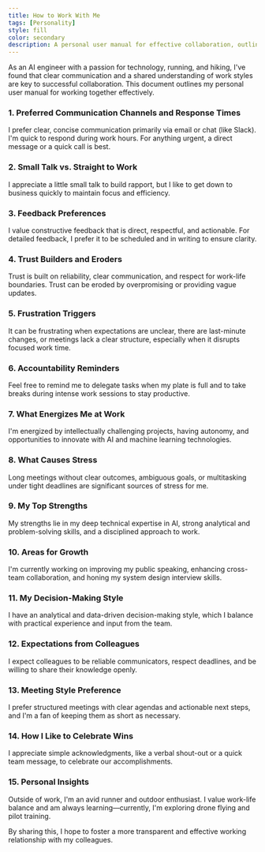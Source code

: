 ```yaml
---
title: How to Work With Me
tags: [Personality]
style: fill
color: secondary
description: A personal user manual for effective collaboration, outlining communication preferences, work styles, and personal insights.
---
```


As an AI engineer with a passion for technology, running, and hiking, I've found that clear communication and a shared understanding of work styles are key to successful collaboration. This document outlines my personal user manual for working together effectively.

### 1. Preferred Communication Channels and Response Times
I prefer clear, concise communication primarily via email or chat (like Slack). I'm quick to respond during work hours. For anything urgent, a direct message or a quick call is best.

### 2. Small Talk vs. Straight to Work
I appreciate a little small talk to build rapport, but I like to get down to business quickly to maintain focus and efficiency.

### 3. Feedback Preferences
I value constructive feedback that is direct, respectful, and actionable. For detailed feedback, I prefer it to be scheduled and in writing to ensure clarity.

### 4. Trust Builders and Eroders
Trust is built on reliability, clear communication, and respect for work-life boundaries. Trust can be eroded by overpromising or providing vague updates.

### 5. Frustration Triggers
It can be frustrating when expectations are unclear, there are last-minute changes, or meetings lack a clear structure, especially when it disrupts focused work time.

### 6. Accountability Reminders
Feel free to remind me to delegate tasks when my plate is full and to take breaks during intense work sessions to stay productive.

### 7. What Energizes Me at Work
I'm energized by intellectually challenging projects, having autonomy, and opportunities to innovate with AI and machine learning technologies.

### 8. What Causes Stress
Long meetings without clear outcomes, ambiguous goals, or multitasking under tight deadlines are significant sources of stress for me.

### 9. My Top Strengths
My strengths lie in my deep technical expertise in AI, strong analytical and problem-solving skills, and a disciplined approach to work.

### 10. Areas for Growth
I'm currently working on improving my public speaking, enhancing cross-team collaboration, and honing my system design interview skills.

### 11. My Decision-Making Style
I have an analytical and data-driven decision-making style, which I balance with practical experience and input from the team.

### 12. Expectations from Colleagues
I expect colleagues to be reliable communicators, respect deadlines, and be willing to share their knowledge openly.

### 13. Meeting Style Preference
I prefer structured meetings with clear agendas and actionable next steps, and I'm a fan of keeping them as short as necessary.

### 14. How I Like to Celebrate Wins
I appreciate simple acknowledgments, like a verbal shout-out or a quick team message, to celebrate our accomplishments.

### 15. Personal Insights
Outside of work, I'm an avid runner and outdoor enthusiast. I value work-life balance and am always learning—currently, I'm exploring drone flying and pilot training.

By sharing this, I hope to foster a more transparent and effective working relationship with my colleagues.
